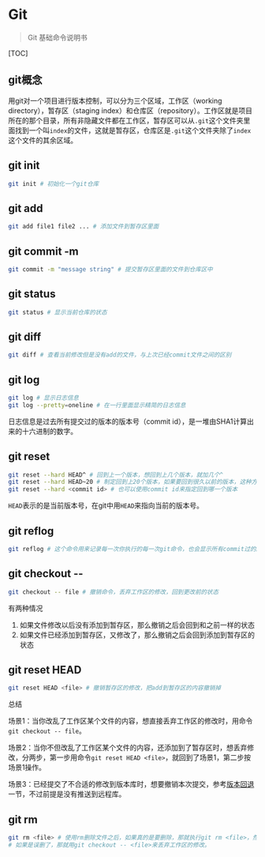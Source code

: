 # Git

> Git 基础命令说明书

[TOC]

## git概念

用git对一个项目进行版本控制，可以分为三个区域，工作区（working directory），暂存区（staging index）和仓库区（repository）。工作区就是项目所在的那个目录，所有非隐藏文件都在工作区，暂存区可以从`.git`这个文件夹里面找到一个叫`index`的文件，这就是暂存区，仓库区是`.git`这个文件夹除了`index`这个文件的其余区域。

## git init

```bash
git init # 初始化一个git仓库
```

## git add <file>

```bash
git add file1 file2 ... # 添加文件到暂存区里面
```

## git commit -m <message>

```bash
git commit -m "message string" # 提交暂存区里面的文件到仓库区中
```

## git status

```bash
git status # 显示当前仓库的状态
```

## git diff

```bash
git diff # 查看当前修改但是没有add的文件，与上次已经commit文件之间的区别
```

## git log

```bash
git log # 显示日志信息
git log --pretty=oneline # 在一行里面显示精简的日志信息
```

日志信息是过去所有提交过的版本的版本号（commit id），是一堆由SHA1计算出来的十六进制的数字。

## git reset

```bash
git reset --hard HEAD^ # 回到上一个版本，想回到上几个版本，就加几个^
git reset --hard HEAD~20 # 制定回到上20个版本，如果要回到很久以前的版本，这种方式比上一种更简单
git reset --hard <commit id> # 也可以使用commit id来指定回到哪一个版本
```

`HEAD`表示的是当前版本号，在git中用`HEAD`来指向当前的版本号。

## git reflog

```bash
git reflog # 这个命令用来记录每一次你执行的每一次git命令，也会显示所有commit过的版本号，如果回到以前的版本，又想回到最新的版本但是又不知道版本号，可以用这个命令来查看
```

## git checkout -- <file>

```bash
git checkout -- file # 撤销命令，丢弃工作区的修改，回到更改前的状态
```

有两种情况

1. 如果文件修改以后没有添加到暂存区，那么撤销之后会回到和之前一样的状态
2. 如果文件已经添加到暂存区，又修改了，那么撤销之后会回到添加到暂存区的状态

## git reset HEAD <file>

```bash
git reset HEAD <file> # 撤销暂存区的修改，把add到暂存区的内容撤销掉
```

总结

场景1：当你改乱了工作区某个文件的内容，想直接丢弃工作区的修改时，用命令`git checkout -- file`。

场景2：当你不但改乱了工作区某个文件的内容，还添加到了暂存区时，想丢弃修改，分两步，第一步用命令`git reset HEAD <file>`，就回到了场景1，第二步按场景1操作。

场景3：已经提交了不合适的修改到版本库时，想要撤销本次提交，参考[版本回退](https://www.liaoxuefeng.com/wiki/0013739516305929606dd18361248578c67b8067c8c017b000/0013744142037508cf42e51debf49668810645e02887691000)一节，不过前提是没有推送到远程库。

## git rm <file>

```bash
git rm <file> # 使用rm删除文件之后，如果真的是要删除，那就执行git rm <file>，然后commit一下就行了
# 如果是误删了，那就用git checkout -- <file>来丢弃工作区的修改。
```

